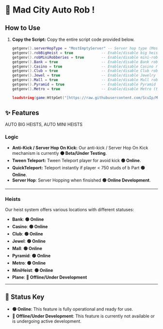 # 🚀 Mad City Auto Rob !

## How to Use

1.  **Copy the Script:** Copy the entire script code provided below.
    ```lua
    getgenv().serverHopType = "MostEmptyServer" -- Server hop type (MostEmptyServer or RandomServer)
    getgenv().robBigHeist = true             -- Enable/disable big heists
    getgenv().robMiniRobberies = true        -- Enable/disable mini-robberies
    getgenv().Bank = true                    -- Enable/disable Bank robbery
    getgenv().Casino = true                  -- Enable/disable Casino robbery
    getgenv().Club = true                    -- Enable/disable Club robbery
    getgenv().Jewel = true                   -- Enable/disable Jewelry Store robbery
    getgenv().Mall = true                    -- Enable/disable Mall robbery
    getgenv().Pyramid = true                 -- Enable/disable Pyramid robbery
    getgenv().Metro = true                   -- Enable/disable Metro (train) robbery

    loadstring(game:HttpGet("[https://raw.githubusercontent.com/ScuIp/MadCityAutoRob-C1SX/refs/heads/main/Source.lua](https://raw.githubusercontent.com/ScuIp/MadCityAutoRob-C1SX/refs/heads/main/Source.lua)"))()
    ```


## ✨ Features

AUTO BIG HEISTS, AUTO MINI HEISTS

### Logic

* **Anti-Kick / Server Hop On Kick:** Our anti-kick / Server Hop On Kick mechanism is currently **🟠 Beta/Under Testing**.
* **Tween Teleport:** Tween Teleport player for avoid kick **🟢 Online**.
* **QuickTeleport:** Teleport instantly if player < 750 studs of b Part **🟢 Online**.
* **Server Hop**: Server Hopping when finsished **🟢 Online Development**.
---

### Heists

Our heist system offers various locations with different statuses:

* **Bank**: **🟢 Online**
* **Casino**: **🟢 Online**
* **Club**: **🟢 Online**
* **Jewel**: **🟢 Online**
* **Mall**: **🟢 Online**
* **Pyramid**: **🟢 Online**
* **Metro**: **🟢 Online**
* **MiniHeist**: **🟢 Online**
* **Plane**: **🔴 Offline/Under Development**

---


## 🚦 Status Key

* **🟢 Online**: This feature is fully operational and ready for use.
* **🔴 Offline/Under Development**: This feature is currently not available or is undergoing active development.
